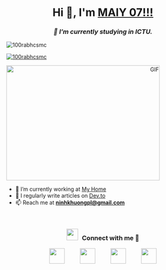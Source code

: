 <h1 align="center">Hi 👋, I'm <a href="https://100rabhcsmc.github.io/Me.io/" target="blank">MAIY 07!!!</a></h1>
<h3 align="center"><i>🌱 I’m currently studying in ICTU.</i></h3>

<p align="left">
  <img src="https://komarev.com/ghpvc/?username=100rabhcsmc&label=Profile%20views&color=0e75b6&style=flat" alt="100rabhcsmc" />
</p>

<p align="left">
  <a href="https://www.tiktok.com/@ninhkhuong.05" target="blank">
    <img src="https://img.shields.io/twitter/follow/100rabhcsmc?logo=twitter&style=for-the-badge" alt="100rabhcsmc" />
  </a>
</p>

<a target="_blank" align="right">
  <img align="top" height="300" width="400" alt="GIF" src="https://media.giphy.com/media/SWoSkN6DxTszqIKEqv/giphy.gif">
</a>

- 🔭 I’m currently working at <a href="https://phoenix.tech/griffyn/" target="blank">My Home</a>
- 📝 I regularly write articles on [Dev.to](https://dev.to/100rabhcsmc)
- 📫 Reach me at <strong>ninhkhuongpl@gmail.com</strong>
<br/>

<h3 align="center">
  <img src="https://media.giphy.com/media/iY8CRBdQXODJSCERIr/giphy.gif" width="30" height="30" style="margin-right: 10px;">Connect with me 🤝
</h3>

<p align="center">
  <div align="center" class="icons-social" style="display: flex; justify-content: center; align-items: center; width: 80%; margin: auto;">
    <a style="margin: 0 20px;" target="_blank" href="https://www.linkedin.com/">
      <img src="https://img.icons8.com/?size=100&id=98960&format=png&color=000000" width="40" height="40">
    </a>
    <a style="margin: 0 20px;" target="_blank" href="https://github.com/maiychrus25/">
      <img src="https://img.icons8.com/?size=100&id=62856&format=png&color=000000" width="40" height="40">
    </a>
    <a style="margin: 0 20px;" target="_blank" href="https://www.instagram.com/khuong.ninh.963/">
      <img src="https://img.icons8.com/?size=100&id=32323&format=png&color=000000" width="40" height="40">
    </a>
    <a style="margin: 0 20px;" target="_blank" href="https://www.tiktok.com/@ninhkhuong.05">
      <img src="https://img.icons8.com/?size=100&id=118640&format=png&color=000000" width="40" height="40">
    </a>
  </div>
</p>
